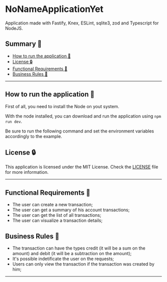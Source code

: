 # NoNameApplicationYet

Application made with Fastify, Knex, ESLint, sqlite3, zod and Typescript for NodeJS.

## Summary 📝

- [How to run the application 📌](#howtorun)
- [License 🔒](#license)
- [Functional Requirements 📂](#functional_requirements)
- [Business Rules 📂](#business_rules)
* * * * * * * * * * * * * * * *

## How to run the application 📌 <a name="howtorun"></a>

First of all, you need to install the Node on yout system. 

With the node installed, you can download and run the application using `npm run dev`.

Be sure to run the following command and set the environment variables accordingly to the example.

## License 🔒 <a name="license"></a>

This application is licensed under the MIT License. Check the [LICENSE](LICENSE.md) file for more information.
* * * * * * * * * * * * * * * *


## Functional Requirements 📂 <a name="functional_requirements"></a>

- The user can create a new transaction;
- The user can get a summary of his account transactions;
- The user can get the list of all transactions;
- The user can visualize a transaction details;

## Business Rules 📂 <a name="business_rules"></a>

- The transaction can have the types credit (it will be a sum on the amount) and debit (it will be a subtraction on the amount);
- It's possible indetificate the user on the requests;
- Users can only view the transaction if the transaction was created by him;

* * * * * * * * * * * * * * * *
